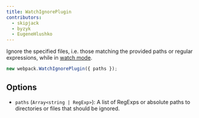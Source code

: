 ```yaml
---
title: WatchIgnorePlugin
contributors:
  - skipjack
  - byzyk
  - EugeneHlushko
---
```


Ignore the specified files, i.e. those matching the provided paths or regular expressions, while in [watch mode](/configuration/watch).

```javascript
new webpack.WatchIgnorePlugin({ paths });
```

## Options

- `paths` (`Array<string | RegExp>`): A list of RegExps or absolute paths to directories or files that should be ignored.

